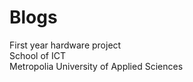 # Blogs
First year hardware project<br>
School of ICT<br>
Metropolia University of Applied Sciences
